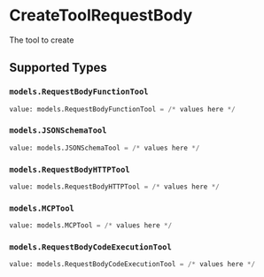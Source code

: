 # CreateToolRequestBody

The tool to create


## Supported Types

### `models.RequestBodyFunctionTool`

```python
value: models.RequestBodyFunctionTool = /* values here */
```

### `models.JSONSchemaTool`

```python
value: models.JSONSchemaTool = /* values here */
```

### `models.RequestBodyHTTPTool`

```python
value: models.RequestBodyHTTPTool = /* values here */
```

### `models.MCPTool`

```python
value: models.MCPTool = /* values here */
```

### `models.RequestBodyCodeExecutionTool`

```python
value: models.RequestBodyCodeExecutionTool = /* values here */
```


